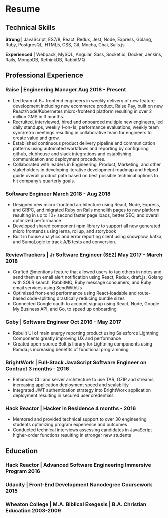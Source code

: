 # Resume

## Technical Skills

**Strong** | JavaScript, ES7/8, React, Redux, Jest, Node, Express, Golang, Ruby, PostgresQL, HTML5, CSS, Git, Mocha, Chai, Sails.js

**Experienced** | Webpack, MySQL, Angular, Sass, Socket.io, Docker, Jenkins, Rails, MongoDB, RethinkDB, RabbitMQ

## Professional Experience

### Raise | Engineering Manager Aug 2018 - Present

- Led team of 6+ frontend engineers in weekly delivery of new feature development including new ecommerce product, Raise Pay, built on new React/Node/Kubernetes micro-frontend platform resulting in over 2 million GMS in 3 months.
- Recruited, interviewed, hired and onboarded multiple new engineers, led daily standups, weekly 1-on-1s, performance evaluations, weekly team sync/retro meetings resulting in collaborative team for engineers to create value and grow.
- Established continuous product delivery pipeline and communication patterns using automated workflows and reporting by configuring github, clubhouse and slack integrations and establishing communication and deployment procedures.
- Collaborated with leaders in Engineering, Product, Marketing, and other stakeholders in developing iterative development roadmap and helped guide overall product path based on best possible technical options to hit company’s quarterly goals.

### Software Engineer March 2018 - Aug 2018

- Designed new micro-frontend architecture using React, Node, Express, and GRPC, and migrated Ruby on Rails monolith pages to new platform resulting in up to 10+ second faster page loads, better SEO, and overall optimized performance
- Developed shared component npm library to support all new generated micro frontends using lerna, rollup, and storybook
- Built in house analytics and error reporting client using snowplow, kafka, and SumoLogic to track A/B tests and conversion.

### ReviewTrackers | Jr Software Engineer (SE2) May 2017 - March 2018

- Crafted @mentions feature that allowed users to tag others in notes and send them an email alert notification using React, Redux, draft.js, Golang with SOLR search, RabbitMQ, Ruby message consumers, and Ruby email services using SendWithUs
- Optimized front-end performance using React-loadable and route-based code-splitting drastically reducing bundle sizes
- Connected Google oauth to account signup using React, Node, Google My Business API, and Go, to speed up onboarding

### Goby | Software Engineer Oct 2016 - May 2017

- Rebuilt UI of main energy reporting product using Salesforce Lightning Components greatly improving UX and performance
- Created open-source Bolt.js library for Lightning components using Ramda.js increasing benefits of functional programming

### BrightWork | Full-Stack JavaScript Software Engineer on Contract 3 months - 2016

- Enhanced CLI and server architecture to use TAR, GZIP and streams, increasing application deployment speed and scalability
- Integrated JWT authentication strategy into BrightWork application deployment resulting in secured user credentials

### Hack Reactor | Hacker in Residence 4 months - 2016

- Mentored and provided technical support to over 30 engineering students optimizing program experience and outcomes
- Conducted technical interviews assessing candidates in JavaScript higher-order functions resulting in stronger new students

## Education

### Hack Reactor | Advanced Software Engineering Immersive Program 2016

### Udacity | Front-End Development Nanodegree Coursework 2015

### Wheaton College | M.A. Biblical Exegesis | B.A. Christian Education 2003-2009
